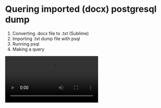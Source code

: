 # Quering imported (docx) postgresql dump


1. Converting .docx file to .txt (Sublime)
2. Importing .txt dump file with psql
3. Running psql
4. Making a query

![Alt Text](https://i.imgur.com/tuCwJJ5.mp4)
